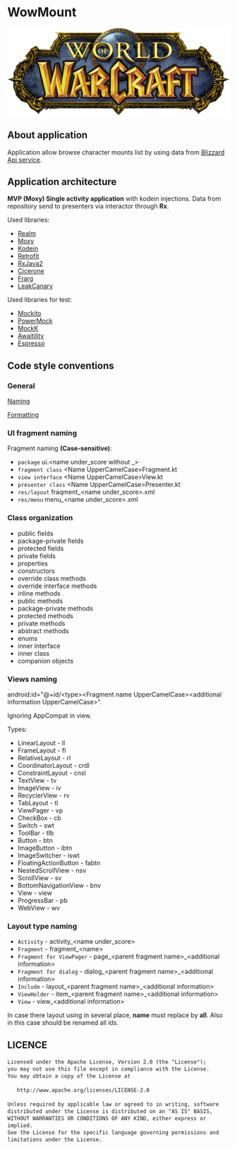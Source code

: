 # WowMount


![logo](./app/src/main/res/drawable-mdpi/drawable_logo.png)


About application
---

Application allow browse character mounts list by using data from [Blizzard Api service](https://develop.battle.net).


Application architecture
---

**MVP (Moxy) Single activity application** with kodein injections.
Data from repository send to presenters via interactor through **Rx**.

Used libraries:

* [Realm](https://realm.io/)
* [Moxy](https://github.com/Arello-Mobile/Moxy)
* [Kodein](https://kodein.org/di)
* [Retrofit](https://github.com/square/retrofit)
* [RxJava2](https://github.com/ReactiveX/RxJava)
* [Cicerone](https://github.com/terrakok/Cicerone)
* [Frarg](https://github.com/Riningan/Frarg)
* [LeakCanary](https://github.com/square/leakcanary)


Used libraries for test:

* [Mockito](https://github.com/mockito/mockito)
* [PowerMock](https://github.com/powermock/powermock)
* [MockK](https://mockk.io/)
* [Awaitility](https://github.com/awaitility/awaitility)
* [Espresso](https://developer.android.com/training/testing/espresso)


Code style conventions 
---

### General

[Naming](https://kotlinlang.org/docs/reference/coding-conventions.html#naming-rules)

[Formatting](https://kotlinlang.org/docs/reference/coding-conventions.html#formatting)


### UI fragment naming

Fragment naming **(Case-sensitive)**:
* `package` ui.\<name under\_score without \_\> 
* `fragment class` \<Name UpperCamelCase\>Fragment.kt
* `view interface` \<Name UpperCamelCase\>View.kt
* `presenter class` \<Name UpperCamelCase\>Presenter.kt
* `res/layout` fraqment\_\<name under_score\>.xml
* `res/menu` menu\_\<name under_score\>.xml


### Class organization

* public fields
* package-private fields
* protected fields
* private fields
* properties
* constructors
* override class methods
* override interface methods
* inline methods
* public methods
* package-private methods
* protected methods
* private methods
* abstract methods
* enums
* inner interface
* inner class
* companion objects


### Views naming

android:id="@+id/\<type\>\<Fragment name UpperCamelCase\>\<additional information UpperCamelCase\>".

Ignoring AppCompat in view.

Types: 
* LinearLayout - ll
* FrameLayout - fl
* RelativeLayout - rl
* CoordinatorLayout - crdl
* ConstraintLayout - cnsl
* TextView - tv
* ImageView - iv
* RecyclerView - rv
* TabLayout - tl
* ViewPager - vp
* CheckBox - cb
* Switch - swt
* ToolBar - tlb
* Button - btn
* ImageButton - ibtn
* ImageSwitcher - iswt
* FloatingActionButton - fabtn
* NestedScrollView - nsv
* ScrollView - sv
* BottomNavigationView - bnv
* View - view
* ProgressBar - pb
* WebView - wv


### Layout type naming

* `Activity` - activity\_\<name under\_score\>
* `Fragment` - fragment\_\<name\>
* `Fragment for ViewPager` - page\_\<parent fragment name\>\_\<additional information\>
* `Fragment for dialog` - dialog\_\<parent fragment name\>\_\<additional information\>
* `Include` - layout\_\<parent fragment name\>\_\<additional information\>
* `ViewHolder` - item\_\<parent fragment name\>\_\<additional information\>
* `View` - view\_\<additional information\>

In case there layout using in several place, **name** must replace by **all**. Also in this case should be renamed all ids. 


LICENCE
-----

  	Licensed under the Apache License, Version 2.0 (the "License");
	you may not use this file except in compliance with the License.
	You may obtain a copy of the License at
	
	   http://www.apache.org/licenses/LICENSE-2.0
	
	Unless required by applicable law or agreed to in writing, software
	distributed under the License is distributed on an "AS IS" BASIS,
	WITHOUT WARRANTIES OR CONDITIONS OF ANY KIND, either express or implied.
	See the License for the specific language governing permissions and
	limitations under the License.
